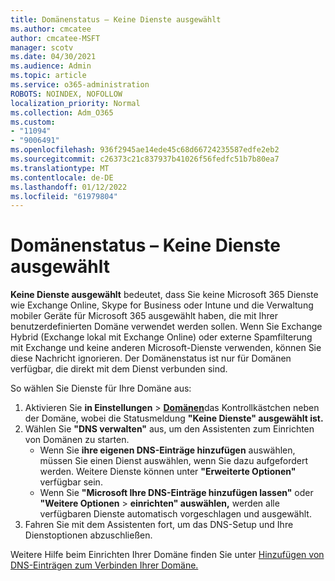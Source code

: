 ```yaml
---
title: Domänenstatus – Keine Dienste ausgewählt
ms.author: cmcatee
author: cmcatee-MSFT
manager: scotv
ms.date: 04/30/2021
ms.audience: Admin
ms.topic: article
ms.service: o365-administration
ROBOTS: NOINDEX, NOFOLLOW
localization_priority: Normal
ms.collection: Adm_O365
ms.custom:
- "11094"
- "9006491"
ms.openlocfilehash: 936f2945ae14ede45c68d66724235587edfe2eb2
ms.sourcegitcommit: c26373c21c837937b41026f56fedfc51b7b80ea7
ms.translationtype: MT
ms.contentlocale: de-DE
ms.lasthandoff: 01/12/2022
ms.locfileid: "61979804"
---
```

# <a name="domain-status---no-services-selected"></a>Domänenstatus – Keine Dienste ausgewählt

**Keine Dienste ausgewählt** bedeutet, dass Sie keine Microsoft 365 Dienste wie Exchange Online, Skype for Business oder Intune und die Verwaltung mobiler Geräte für Microsoft 365 ausgewählt haben, die mit Ihrer benutzerdefinierten Domäne verwendet werden sollen. Wenn Sie Exchange Hybrid (Exchange lokal mit Exchange Online) oder externe Spamfilterung mit Exchange und keine anderen Microsoft-Dienste verwenden, können Sie diese Nachricht ignorieren. Der Domänenstatus ist nur für Domänen verfügbar, die direkt mit dem Dienst verbunden sind.

So wählen Sie Dienste für Ihre Domäne aus:

1. Aktivieren Sie **in Einstellungen**  >  [**Domänen**](https://admin.microsoft.com/Adminportal/Home)das Kontrollkästchen neben der Domäne, wobei die Statusmeldung **"Keine Dienste" ausgewählt ist.**
1. Wählen Sie **"DNS verwalten"** aus, um den Assistenten zum Einrichten von Domänen zu starten.
    - Wenn Sie **ihre eigenen DNS-Einträge hinzufügen** auswählen, müssen Sie einen Dienst auswählen, wenn Sie dazu aufgefordert werden. Weitere Dienste können unter **"Erweiterte Optionen"** verfügbar sein.
    - Wenn Sie **"Microsoft Ihre DNS-Einträge hinzufügen lassen"** oder **"Weitere Optionen**  >  **einrichten" auswählen,** werden alle verfügbaren Dienste automatisch vorgeschlagen und ausgewählt.
1. Fahren Sie mit dem Assistenten fort, um das DNS-Setup und Ihre Dienstoptionen abzuschließen.
 
Weitere Hilfe beim Einrichten Ihrer Domäne finden Sie unter [Hinzufügen von DNS-Einträgen zum Verbinden Ihrer Domäne.](https://docs.microsoft.com/microsoft-365/admin/get-help-with-domains/create-dns-records-at-any-dns-hosting-provider)


